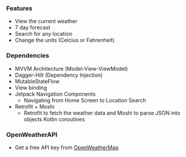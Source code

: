 
### Features
- View the current weather
- 7 day forecast
- Search for any location
- Change the units (Celcius or Fahrenheit)

### Dependencies
- MVVM Architecture (Model-View-ViewModel)
- Dagger-Hilt (Dependency Injection)
- MutableStateFlow
- View binding 
- Jetpack Navigation Components
  - Navigating from Home Screen to Location Search
- Retrofit + Moshi
  - Retrofit to fetch the weather data and Moshi to parse JSON into objects
Kotlin coroutines 

### OpenWeatherAPI
- Get a free API key from [OpenWeatherMap](https://openweathermap.org/)
